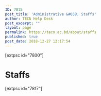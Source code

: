 ```yaml
---
ID: 7815
post_title: 'Administrative &#038; Staffs'
author: TECN Help Desk
post_excerpt: ""
layout: page
permalink: https://tecn.ac.bd/about/staffs
published: true
post_date: 2018-12-27 12:17:54
---
```

[extpsc id="7800"]
<h1>Staffs</h1>
[extpsc id="7817"]